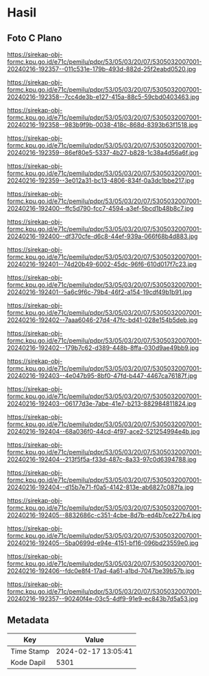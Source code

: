 # Hasil

## Foto C Plano

https://sirekap-obj-formc.kpu.go.id/e71c/pemilu/pdpr/53/05/03/20/07/5305032007001-20240216-192357--011c531e-179b-493d-882d-25f2eabd0520.jpg

https://sirekap-obj-formc.kpu.go.id/e71c/pemilu/pdpr/53/05/03/20/07/5305032007001-20240216-192358--7cc4de3b-e127-415a-88c5-59cbd0403463.jpg

https://sirekap-obj-formc.kpu.go.id/e71c/pemilu/pdpr/53/05/03/20/07/5305032007001-20240216-192358--983b9f9b-0038-418c-868d-8393b63f1518.jpg

https://sirekap-obj-formc.kpu.go.id/e71c/pemilu/pdpr/53/05/03/20/07/5305032007001-20240216-192359--86ef80e5-5337-4b27-b828-1c38a4d56a6f.jpg

https://sirekap-obj-formc.kpu.go.id/e71c/pemilu/pdpr/53/05/03/20/07/5305032007001-20240216-192359--3e012a31-bc13-4806-834f-0a3dc1bbe217.jpg

https://sirekap-obj-formc.kpu.go.id/e71c/pemilu/pdpr/53/05/03/20/07/5305032007001-20240216-192400--ffc5d790-fcc7-4594-a3ef-5bcd1b48b8c7.jpg

https://sirekap-obj-formc.kpu.go.id/e71c/pemilu/pdpr/53/05/03/20/07/5305032007001-20240216-192400--df370cfe-d6c8-44ef-939a-066f68b4d883.jpg

https://sirekap-obj-formc.kpu.go.id/e71c/pemilu/pdpr/53/05/03/20/07/5305032007001-20240216-192401--74d20b49-6002-45dc-96f6-610d017f7c23.jpg

https://sirekap-obj-formc.kpu.go.id/e71c/pemilu/pdpr/53/05/03/20/07/5305032007001-20240216-192401--5a6c9f6c-79b4-46f2-a154-19cdf49b1b91.jpg

https://sirekap-obj-formc.kpu.go.id/e71c/pemilu/pdpr/53/05/03/20/07/5305032007001-20240216-192402--7aaa6046-27d4-47fc-bd41-028e154b5deb.jpg

https://sirekap-obj-formc.kpu.go.id/e71c/pemilu/pdpr/53/05/03/20/07/5305032007001-20240216-192402--179b7c62-d389-448b-8ffa-030d9ae49bb9.jpg

https://sirekap-obj-formc.kpu.go.id/e71c/pemilu/pdpr/53/05/03/20/07/5305032007001-20240216-192403--4e047b95-8bf0-47fd-b447-4467ca76187f.jpg

https://sirekap-obj-formc.kpu.go.id/e71c/pemilu/pdpr/53/05/03/20/07/5305032007001-20240216-192403--06177d3e-7abe-41e7-b213-882984811824.jpg

https://sirekap-obj-formc.kpu.go.id/e71c/pemilu/pdpr/53/05/03/20/07/5305032007001-20240216-192404--68a036f0-44cd-4f97-ace2-521254994e4b.jpg

https://sirekap-obj-formc.kpu.go.id/e71c/pemilu/pdpr/53/05/03/20/07/5305032007001-20240216-192404--213f5f5a-f33d-487c-8a33-97c0d6394788.jpg

https://sirekap-obj-formc.kpu.go.id/e71c/pemilu/pdpr/53/05/03/20/07/5305032007001-20240216-192404--d15b7e71-f0a5-4142-813e-ab6827c087fa.jpg

https://sirekap-obj-formc.kpu.go.id/e71c/pemilu/pdpr/53/05/03/20/07/5305032007001-20240216-192405--8832686c-c351-4cbe-8d7b-ed4b7ce227b4.jpg

https://sirekap-obj-formc.kpu.go.id/e71c/pemilu/pdpr/53/05/03/20/07/5305032007001-20240216-192405--5ba0699d-e94e-4151-bf16-096bd23559e0.jpg

https://sirekap-obj-formc.kpu.go.id/e71c/pemilu/pdpr/53/05/03/20/07/5305032007001-20240216-192406--fdc0e8f4-17ad-4a61-a1bd-7047be39b57b.jpg

https://sirekap-obj-formc.kpu.go.id/e71c/pemilu/pdpr/53/05/03/20/07/5305032007001-20240216-192357--90240f4e-03c5-4df9-91e9-ec843b7d5a53.jpg


## Metadata

| Key        | Value               |
| ---------- | ------------------- |
| Time Stamp | 2024-02-17 13:05:41 |
| Kode Dapil | 5301                |



